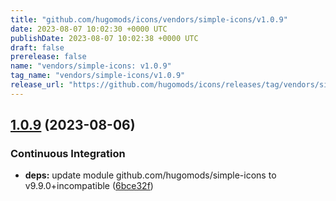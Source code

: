 ```yaml
---
title: "github.com/hugomods/icons/vendors/simple-icons/v1.0.9"
date: 2023-08-07 10:02:30 +0000 UTC
publishDate: 2023-08-07 10:02:38 +0000 UTC
draft: false
prerelease: false
name: "vendors/simple-icons: v1.0.9"
tag_name: "vendors/simple-icons/v1.0.9"
release_url: "https://github.com/hugomods/icons/releases/tag/vendors/simple-icons/v1.0.9"
---
```


## [1.0.9](https://github.com/hugomods/icons/compare/vendors/simple-icons/v1.0.8...vendors/simple-icons/v1.0.9) (2023-08-06)


### Continuous Integration

* **deps:** update module github.com/hugomods/simple-icons to v9.9.0+incompatible ([6bce32f](https://github.com/hugomods/icons/commit/6bce32f11de83769044c6a7b315ccdb7759d2067))
